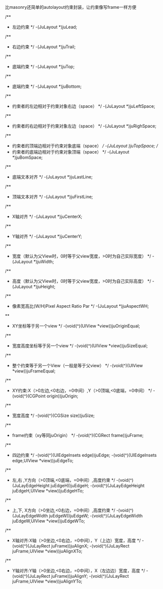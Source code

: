 比masonry还简单的autolayout约束封装，让约束像写frame一样方便    

/**
 *  左边约束
 */
-(JuLayout *)juLead;

/**
 *  右边约束
 */
-(JuLayout *)juTrail;

/**
 *  底端约束
 */
-(JuLayout *)juTop;

/**
 *  底端约束
 */
-(JuLayout *)juBottom;

/**
 *  约束者的左边相对于约束对象右边（space）
 */
-(JuLayout *)juLeftSpace;

/**
 *  约束者的右边相对于约束对象左边（space）
 */
-(JuLayout *)juRighSpace;

/**
 *  约束者的顶端边相对于约束对象底端（space）
 */
-(JuLayout *)juTopSpace;
/**
 *  约束者的底端边相对于约束对象顶端（space）
 */
-(JuLayout *)juBomSpace;

/**
 *  底端文本对齐
 */
-(JuLayout *)juLastLine;

/**
 *  顶端文本对齐
 */
-(JuLayout *)juFirstLine;

/**
 *  X轴对齐
 */
-(JuLayout *)juCenterX;

/**
 *  Y轴对齐
 */
-(JuLayout *)juCenterY;

/**
 *  宽度（默认为父View时，0时等于父view宽度，>0时为自己实际宽度）
 */
-(JuLayout *)juWidth;

/**
 *  高度（默认为父View时，0时等于父view宽度，>0时为自己实际高度）
 */
-(JuLayout *)juHeight;

/**
 *  像素宽高比(W/H)Pixel Aspect Ratio Par
 */
-(JuLayout *)juAspectWH;


**
 *  XY坐标等于另一个view
 */
-(void(^)(UIView *view))juOriginEqual;

/**
 *  宽度高度坐标等于另一个view
 */
-(void(^)(UIView *view))juSizeEqual;

/**
 *  整个约束等于另一个View（一般是等于父view）
 */
-(void(^)(UIView *view))juFrameEqual;

/**
 *  XY约束:X（>0左边,<0右边，=0中间）,Y（>0顶端,<0底端，=0中间）
 */
-(void(^)(CGPoint origin))juOrigin;

/**
 *  宽度高度
 */
-(void(^)(CGSize size))juSize;

/**
 *  frame约束（xy等同juOrigin）
 */
-(void(^)(CGRect frame))juFrame;

/**
 *  四边约束
 */
-(void(^)(UIEdgeInsets edge))juEdge;
-(void(^)(UIEdgeInsets edge,UIView *view))juEdgeTo;

/**
 *  左,右 ,Y方向（>0顶端,<0底端，=0中间）,高度约束
 */
-(void(^)(JuLayEdgeHeight juEdgeH))juEdgeH;
-(void(^)(JuLayEdgeHeight juEdgeH,UIView *view))juEdgeHTo;

/**
 *  上,下, X方向（>0坐边,<0右边，=0中间）,高度约束
 */
-(void(^)(JuLayEdgeWidth juEdgeW))juEdgeW;
-(void(^)(JuLayEdgeWidth juEdgeW,UIView *view))juEdgeWTo;

/**
 *  X轴对齐:X轴（>0坐边,<0右边，=0中间），Y（上边）宽度，高度
 */
-(void(^)(JuLayRect juFrame))juAlignX;
-(void(^)(JuLayRect juFrame,UIView *view))juAlignXTo;

/**
 *  Y轴对齐:Y轴（>0坐边,<0右边，=0中间），X（左边边）宽度，高度
 */
-(void(^)(JuLayRect juFrame))juAlignY;
-(void(^)(JuLayRect juFrame,UIView *view))juAlignYTo;

